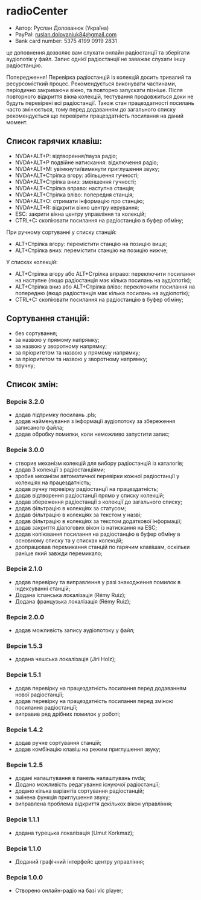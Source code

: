 # radioCenter

* Автор: Руслан Долованюк (Україна)
* PayPal: ruslan.dolovaniuk84@gmail.com
* Bank card number: 5375 4199 0919 2831

це доповнення дозволяє вам слухати онлайн радіостанції та зберігати аудіопотік у файл.
Запис однієї радіостанції не заважає слухати іншу радіостанцію.

Попередження!
Перевірка радіостанцій із колекцій досить тривалий та ресурсомісткий процес.
Рекомендується виконувати частинами, періодично закриваючи вікно, та повторно запускати пізніше.
Після повторного відкриття вікна колекцій, тестування продовжиться доки не будуть перевірені всі радіостанції.
Також стан працездатності посилань часто змінюється, тому перед додаванням до загального списку рекомендується ще перевірити працездатність посилання на даний момент.


## Список гарячих клавіш:
* NVDA+ALT+P: відтворення/пауза радіо;
* NVDA+ALT+P подвійне натискання: відключення радіо;
* NVDA+ALT+M: увімкнути/вимкнути приглушення звуку;
* NVDA+ALT+Стрілка вгору: збільшення гучності;
* NVDA+ALT+Стрілка вниз: зменшення гучності;
* NVDA+ALT+Стрілка вправо: наступна станція;
* NVDA+ALT+Стрілка вліво: попередня станція;
* NVDA+ALT+O: отримати інформацію про станцію;
* NVDA+ALT+R: відкрити вікно центру керування;
* ESC: закрити вікна центру управління та колекцій;
* CTRL+C: скопіювати посилання на радіостанцію в буфер обміну;

При ручному сортуванні у списку станцій:
* ALT+Стрілка вгору: перемістити станцію на позицію вище;
* ALT+Стрілка вниз: перемістити станцію на позицію нижче;

У списках колекцій:
* ALT+Стрілка вгору або ALT+Стрілка вправо: переключити посилання на наступне (якщо радіостанція має кілька посилань на аудіопотік);
* ALT+Стрілка вниз або ALT+Стрілка вліво: переключити посилання на попередню (якщо радіостанція має кілька посилань на аудіопотік);
* CTRL+C: скопіювати посилання на радіостанцію в буфер обміну;

## Сортування станцій:
* без сортування;
* за назвою у прямому напрямку;
* за назвою у зворотному напрямку;
* за пріоритетом та назвою у прямому напрямку;
* за пріоритетом та назвою у зворотному напрямку;
* вручну;

## Список змін:
### Версія 3.2.0
* додав підтримку посилань .pls;
* додав найменування з інформації аудіопотоку за збереження записаного файла;
* додав обробку помилки, коли неможливо запустити запис;

### Версія 3.0.0
* створив механізм колекцій для вибору радіостанцій із каталогів;
* додав 3 колекції з радіостанціями;
* зробив механізм автоматичної перевірки кожної радіостанції у колекціях на працездатність;
* додав ручну перевірку радіостанції на працездатність;
* додав відтворення радіостанції прямо у списку колекцій;
* додав збереження радіостанції з колекції до загального списку;
* додав фільтрацію в колекціях за статусом;
* додав фільтрацію в колекціях за текстом у назві;
* додав фільтрацію в колекціях за текстом додаткової інформації;
* додав закриття діалогових вікон із натискання на ESC;
* додав копіювання посилання на радіостанцію в буфер обміну в основному списку та у списках колекцій;
* доопрацював перемикання станцій по гарячим клавішам, оскільки раніше який завжди перемикало;

### Версія 2.1.0
* додав перевірку та виправлення у разі знаходження помилок в індексуванні станцій;
* Додана іспанська локалізація (Rémy Ruiz);
* Додана французька локалізація (Rémy Ruiz);

### Версія 2.0.0
* додав можливість запису аудіопотоку у файл;

### Версія 1.5.3
* додана чешська локалізація (Jiri Holz);

### Версія 1.5.1
* додав перевірку на працездатність посилання перед додаванням нової радіостанції;
* додав перевірку на працездатність посилання перед зміною посилання радіостанції;
* виправив ряд дрібних помилок у роботі;

### Версія 1.4.2
* додав ручне сортування станцій;
* додав комбінацію клавіш на режим приглушення звуку;

### Версія 1.2.5
* додані налаштування в панель налаштувань nvda;
* Додано можливість редагування існуючої радіостанції;
* додано кілька варіантів сортування радіостанцій;
* змінена функція приглушення звуку;
* виправлена ​​проблема відкриття декількох вікон управління;

### Версія 1.1.1
* додана турецька локалізація (Umut Korkmaz);

### Версія 1.1.0
* Доданий графічний інтерфейс центру управління;

### Версія 1.0.0
* Створено онлайн-радіо на базі vlc player;
